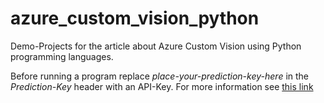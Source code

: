 # azure_custom_vision_python
Demo-Projects for the article about Azure Custom Vision using Python programming languages. 

Before running a program replace *place-your-prediction-key-here* in the *Prediction-Key* header with an API-Key. For more information see [this link](https://learn.microsoft.com/en-us/azure/cognitive-services/custom-vision-service/use-prediction-api)
